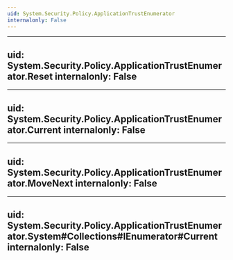 ```yaml
---
uid: System.Security.Policy.ApplicationTrustEnumerator
internalonly: False
---
```


---
uid: System.Security.Policy.ApplicationTrustEnumerator.Reset
internalonly: False
---

---
uid: System.Security.Policy.ApplicationTrustEnumerator.Current
internalonly: False
---

---
uid: System.Security.Policy.ApplicationTrustEnumerator.MoveNext
internalonly: False
---

---
uid: System.Security.Policy.ApplicationTrustEnumerator.System#Collections#IEnumerator#Current
internalonly: False
---
